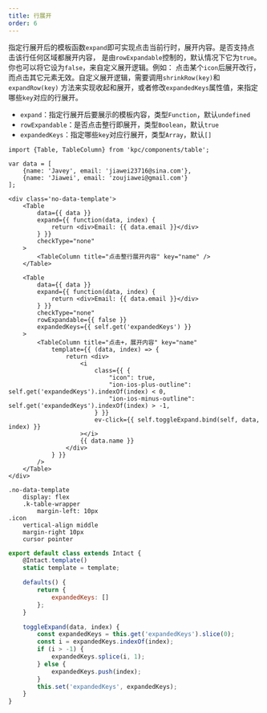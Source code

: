 ```yaml
---
title: 行展开
order: 6
---
```


指定行展开后的模板函数`expand`即可实现点击当前行时，展开内容。是否支持点击该行任何区域都展开内容，
是由`rowExpandable`控制的，默认情况下它为`true`。你也可以将它设为`false`，来自定义展开逻辑。例如：
点击某个`icon`后展开改行，而点击其它元素无效。自定义展开逻辑，需要调用`shrinkRow(key)`和`expandRow(key)`
方法来实现收起和展开，或者修改`expandedKeys`属性值，来指定哪些`key`对应的行展开。


* `expand`：指定行展开后要展示的模板内容，类型`Function`，默认`undefined`
* `rowExpandable`：是否点击整行即展开，类型`Boolean`，默认`true`
* `expandedKeys`：指定哪些`key`对应行展开，类型`Array`，默认`[]`

```vdt
import {Table, TableColumn} from 'kpc/components/table';

var data = [
    {name: 'Javey', email: 'jiawei23716@sina.com'}, 
    {name: 'Jiawei', email: 'zoujiawei@gmail.com'}
];

<div class='no-data-template'>
    <Table 
        data={{ data }} 
        expand={{ function(data, index) {
            return <div>Email: {{ data.email }}</div>
        } }}
        checkType="none"
    >
        <TableColumn title="点击整行展开内容" key="name" />
    </Table>

	<Table 
        data={{ data }} 
        expand={{ function(data, index) {
            return <div>Email: {{ data.email }}</div>
        } }} 
        checkType="none"
        rowExpandable={{ false }}
        expandedKeys={{ self.get('expandedKeys') }}
    >
        <TableColumn title="点击+，展开内容" key="name" 
            template={{ (data, index) => {
                return <div>
                    <i 
                        class={{ {
                            "icon": true,
                            "ion-ios-plus-outline": self.get('expandedKeys').indexOf(index) < 0,
                            "ion-ios-minus-outline": self.get('expandedKeys').indexOf(index) > -1,
                        } }}
                        ev-click={{ self.toggleExpand.bind(self, data, index) }}
                    ></i>
                    {{ data.name }}
                </div>
            } }}
        />
    </Table>
</div>
```

```styl
.no-data-template
    display: flex
    .k-table-wrapper
        margin-left: 10px
.icon
    vertical-align middle
    margin-right 10px
    cursor pointer
```

```js
export default class extends Intact {
    @Intact.template()
    static template = template;

    defaults() {
        return {
            expandedKeys: []
        };
    }

    toggleExpand(data, index) {
        const expandedKeys = this.get('expandedKeys').slice(0);
        const i = expandedKeys.indexOf(index);
        if (i > -1) {
            expandedKeys.splice(i, 1);
        } else {
            expandedKeys.push(index);
        }
        this.set('expandedKeys', expandedKeys);
    }
}
```

